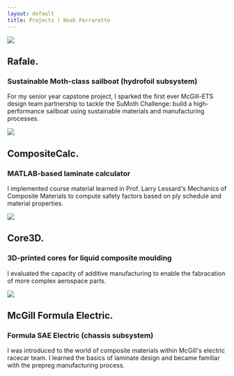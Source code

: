 ```yaml
---
layout: default
title: Projects | Noah Ferrarotto
---
```


<div class="project">
	<div class="project-image">
		<img src="/images/rafale-logo.png">
	</div>
	<div class="project-text">
		<h2>Rafale.</h2>
		<h3>Sustainable Moth-class sailboat (hydrofoil subsystem)</h3>
		<p>For my senior year capstone project, I sparked the first ever McGill-ETS design team partnership to tackle the SuMoth Challenge: build a high-performance sailboat using sustainable materials and manufacturing processes.</p>
	</div>
</div>
<div class="project">
	<div class="project-image">
		<img src="/images/composite-calc.png">
	</div>
	<div class="project-text">
		<h2>CompositeCalc.</h2>
		<h3>MATLAB-based laminate calculator</h3>
		<p>I implemented course material learned in Prof. Larry Lessard's Mechanics of Composite Materials to compute safety factors based on ply schedule and material properties.</p>
	</div>
</div>
<div class="project">
	<div class="project-image">
		<img src="/images/core3d.jpg">
	</div>
	<div class="project-text">
		<h2>Core3D.</h2>
		<h3>3D-printed cores for liquid composite moulding</h3>
		<p>I evaluated the capacity of additive manufacturing to enable the fabracation of more complex aerospace parts.</p>
	</div>
</div>
<div class="project">
	<div class="project-image">
		<img src="/images/mfe-logo.png">
	</div>
	<div class="project-text">
		<h2>McGill Formula Electric.</h2>
		<h3>Formula SAE Electric (chassis subsystem)</h3>
		<p>I was introduced to the world of composite materials within McGill's electric racecar team. I learned the basics of laminate design and became familiar with the prepreg manufacturing process.</p>
	</div>
</div>